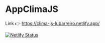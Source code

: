 # AppClimaJS

Link 👉 https://clima-js-lubarreiro.netlify.app/

[![Netlify Status](https://api.netlify.com/api/v1/badges/8b1ef8ab-4917-489d-819f-a09c1165f789/deploy-status)](https://app.netlify.com/sites/clima-js-lubarreiro/deploys)
